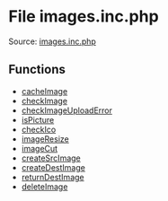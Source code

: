 File images.inc.php
=========
Source: [images.inc.php](https://github.com/PrestaShop/PrestaShop/blob/1.6.1.1/images.inc.php)



Functions
---------

* [cacheImage](function.cacheImage)
* [checkImage](function.checkImage)
* [checkImageUploadError](function.checkImageUploadError)
* [isPicture](function.isPicture)
* [checkIco](function.checkIco)
* [imageResize](function.imageResize)
* [imageCut](function.imageCut)
* [createSrcImage](function.createSrcImage)
* [createDestImage](function.createDestImage)
* [returnDestImage](function.returnDestImage)
* [deleteImage](function.deleteImage)
